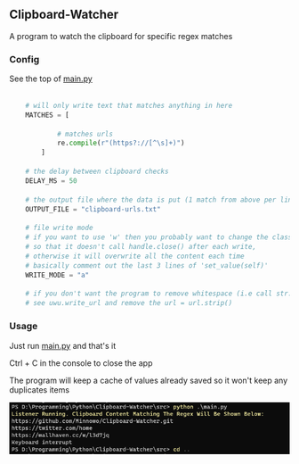 ## Clipboard-Watcher
A program to watch the clipboard for specific regex matches


### Config

See the top of [main.py](src/main.py)  
```py
        
    # will only write text that matches anything in here 
    MATCHES = [ 
            
            # matches urls 
            re.compile(r"(https?://[^\s]+)") 
        ]

    # the delay between clipboard checks 
    DELAY_MS = 50

    # the output file where the data is put (1 match from above per line)
    OUTPUT_FILE = "clipboard-urls.txt"

    # file write mode
    # if you want to use 'w' then you probably want to change the class
    # so that it doesn't call handle.close() after each write,
    # otherwise it will overwrite all the content each time
    # basically comment out the last 3 lines of 'set_value(self)'
    WRITE_MODE = "a"

    # if you don't want the program to remove whitespace (i.e call str.strip())
    # see uwu.write_url and remove the url = url.strip() 

```


### Usage

Just run [main.py](src/main.py) and that's it  

Ctrl + C in the console to close the app  

The program will keep a cache of values already saved so it won't keep any duplicates items  
  
![Previw Photo](pictures/01.png)
